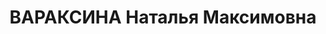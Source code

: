 ---
title: ВАРАКСИНА Наталья Максимовна
description: 'Род. в 1907, Енисейская губ., Минусинский уезд, Новоселовская вол.,
  с. Проезжая Кома, русская, обр.: малограмотная, член ВКП(б) с 1924 по 1935. Проживала:
  г. Красноярск. Диспетчер гаража крайисполкома

  Арестована 29.12.1936. Обв. по ст.58-8, 58-11 УК РСФСР. Приговор: ВК ВС СССР, 19.04.1937
  – 10 лет ИТЛ и 5 лет лишения политических прав с конфискацией личного имущества.

  Реабилитирована ВК ВС СССР 09.05.1957'
---